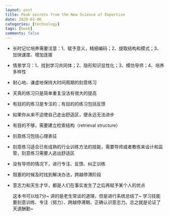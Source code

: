 ```yaml
---
layout: post
title: Peak secrets from the New Science of Expertise
date: 2020-01-06
categories: [technology]
tags: [book]
comments: false
---
```




- 长时记忆培养需要注意：1、赋予意义，精细编码；2、提取结构和模式；3、加快速度、增加连接

- 情景学习：1、找到学习共同体；2、隐形知识显性化；3、模仿导师；4、培养多样性

- 耐心地、谦虚地保持大时间周期的刻意练习

- 天真的练习只是简单重复没法有很大的提高

- 有目的的练习是专注的；有目的的练习包括反馈

- 如果你从来不迫使自己走出舒适区，便永远无法进步

- 有目的不够，需要建立检索结构（retrieval structure）

- 刻意练习包括心理表征

- 刻意练习适合已有成熟的行业训练方法的技能，需要导师或者教练来设计和监管，刻意练习需要人逃出舒适区

- 没有导师的情况下，进行专注、反馈、纠正训练

- 阻塞的时候及时找到解决办法，跨越停滞阶段

- 意志力和天生才华，都是人们在事实发生了之后再赋予某个人的优点

  

  这本书可以给7分~ 讲的是老生常谈的道理，但是进行系统总结了~ 学习技能要刻意训练、专注（努力）、跨越停滞期、正确认识意志力。总之就是论证了天道酬勤~

  